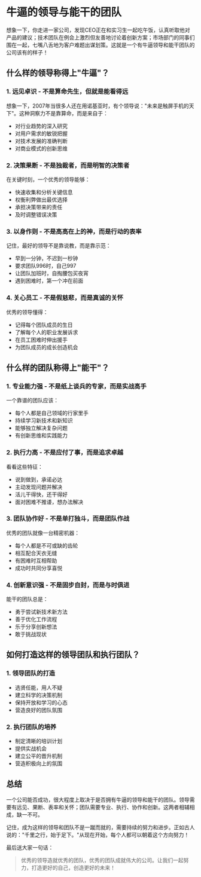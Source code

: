 # 牛逼的领导与能干的团队

想象一下，你走进一家公司，发现CEO正在和实习生一起吃午饭，认真听取他对产品的建议；技术团队在例会上激烈但友善地讨论着创新方案；市场部门的同事们围在一起，七嘴八舌地为客户难题出谋划策。这就是一个有牛逼领导和能干团队的公司该有的样子！

## 什么样的领导称得上"牛逼"？

### 1. 远见卓识 - 不是算命先生，但就是能看得远

想象一下，2007年当很多人还在用诺基亚时，有个领导说："未来是触屏手机的天下"。这种洞察力不是靠算命，而是来自于：

- 对行业趋势的深入研究
- 对用户需求的敏锐把握
- 对技术发展的准确判断
- 对商业模式的创新思维

### 2. 决策果断 - 不是独裁者，而是明智的决策者

在关键时刻，一个优秀的领导能够：

- 快速收集和分析关键信息
- 权衡利弊做出最优选择
- 承担决策带来的责任
- 及时调整错误决策

### 3. 以身作则 - 不是高高在上的神，而是行动的表率

记住，最好的领导不是靠说教，而是靠示范：

- 早到一分钟，不迟到一秒钟
- 要求团队996时，自己997
- 让团队加班时，自掏腰包买夜宵
- 遇到困难时，第一个冲在前面

### 4. 关心员工 - 不是假慈悲，而是真诚的关怀

优秀的领导懂得：

- 记得每个团队成员的生日
- 了解每个人的职业发展诉求
- 在员工困难时伸出援手
- 为团队成员的成长创造机会

## 什么样的团队称得上"能干"？

### 1. 专业能力强 - 不是纸上谈兵的专家，而是实战高手

一个靠谱的团队应该：

- 每个人都是自己领域的行家里手
- 持续学习新技术和新知识
- 能够独立解决复杂问题
- 有创新思维和实践能力

### 2. 执行力高 - 不是应付了事，而是追求卓越

看看这些特征：

- 说到做到，承诺必达
- 主动发现问题并解决
- 活儿干得快，还干得好
- 面对困难不推诿，想办法解决

### 3. 团队协作好 - 不是单打独斗，而是团队作战

优秀的团队就像一台精密机器：

- 每个人都是不可或缺的齿轮
- 相互配合天衣无缝
- 有困难时互相帮助
- 成功时共同分享喜悦

### 4. 创新意识强 - 不是固步自封，而是与时俱进

能干的团队总是：

- 勇于尝试新技术新方法
- 善于优化工作流程
- 乐于分享创新想法
- 敢于挑战现状

## 如何打造这样的领导团队和执行团队？

### 1. 领导团队的打造

- 选贤任能，用人不疑
- 建立科学的决策机制
- 保持开放和学习的心态
- 营造良好的团队氛围

### 2. 执行团队的培养

- 制定清晰的培训计划
- 提供实战机会
- 建立公平的晋升机制
- 营造积极向上的氛围

## 总结

一个公司能否成功，很大程度上取决于是否拥有牛逼的领导和能干的团队。领导需要有远见、果断、表率和关怀；团队需要专业、执行、协作和创新。这两者相辅相成，缺一不可。

记住，成为这样的领导和团队不是一蹴而就的，需要持续的努力和进步。正如古人说的："千里之行，始于足下。"从现在开始，每个人都可以朝着这个方向努力！

最后送大家一句话：

> 优秀的领导造就优秀的团队，优秀的团队成就伟大的公司。让我们一起努力，打造更好的自己，创造更好的未来！